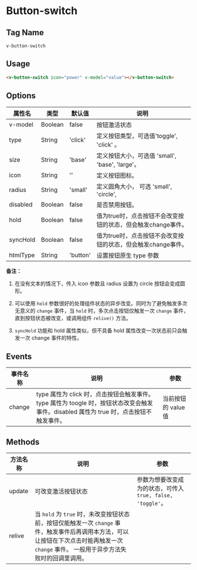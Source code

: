 # Button-switch

## Tag Name
`v-button-switch`

## Usage
```html
<v-button-switch icon="power" v-model="value"></v-button-switch>
```

## Options

属性名   |    类型   |     默认值     |     说明
----    | ----    | ----    | ----    |
v-model | Boolean | false | 按钮激活状态
type |  String  | 'click' | 定义按钮类型，可选值'toggle', 'click' 。
size  | String  | 'base' |  定义按钮大小，可选值 'small', 'base', 'large'。
icon  | String  | ''  |  定义按钮图标。
radius | String | 'small' | 定义圆角大小， 可选 'small', 'circle',
disabled | Boolean | false | 是否禁用按钮。
hold | Boolean | false | 值为true时，点击按钮不会改变按钮的状态，但会触发change事件。
syncHold | Boolean | false | 值为true时，点击按钮不会改变按钮的状态，但会触发change事件。
htmlType | String | 'button' | 设置按钮原生 type 参数

<!-- longTap   | Boolean | false | 是否开启长按功能。 -->
**备注：**
1. 在没有文本的情况下，传入 icon 参数且 radius 设置为 circle 按钮会变成圆形。

2. 可以使用 `hold` 参数很好的处理组件状态的异步改变。同时为了避免触发多次无意义的 `change` 事件，当 `hold` 时，多次点击按钮仅触发一次 `change` 事件，直到按钮状态被改变，或调用组件 `relive()` 方法。

3. `syncHold` 功能和 hold 属性类似，但不具备 hold 属性改变一次状态前只会触发一次 change 事件的特性。


## Events

事件名称   |    说明   |     参数  |
----    | ----    | ----    |
change | type 属性为 click 时，点击按钮会触发事件。 type 属性为 toogle 时，按钮状态改变会触发事件。disabled 属性为 true 时，点击按钮不触发事件。 | 当前按钮的 value 值


## Methods

方法名称   |    说明   |     参数  |
----    | ----    | ----    |
update | 可改变激活按钮状态 | 参数为想要改变成为的状态，可传入`true, false, 'toggle'`。
relive | 当 `hold` 为 `true` 时，未改变按钮状态前，按钮仅能触发一次 `change` 事件，触发事件后再调用本方法，可以让按钮在下次点击时能再触发一次 `change` 事件。 一般用于异步方法失败时的回调里调用。|
